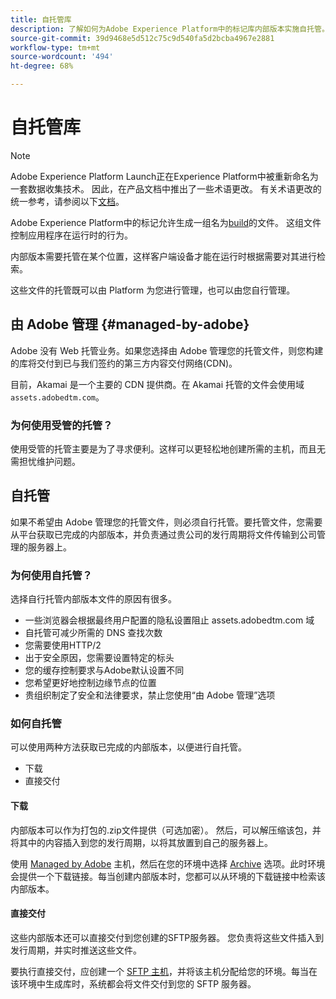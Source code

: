 ```yaml
---
title: 自托管库
description: 了解如何为Adobe Experience Platform中的标记库内部版本实施自托管。
source-git-commit: 39d9468e5d512c75c9d540fa5d2bcba4967e2881
workflow-type: tm+mt
source-wordcount: '494'
ht-degree: 68%

---
```


# 自托管库

>[!NOTE]
>
>Adobe Experience Platform Launch正在Experience Platform中被重新命名为一套数据收集技术。 因此，在产品文档中推出了一些术语更改。 有关术语更改的统一参考，请参阅以下[文档](../../../term-updates.md)。

Adobe Experience Platform中的标记允许生成一组名为[build](../builds.md)的文件。 这组文件控制应用程序在运行时的行为。

内部版本需要托管在某个位置，这样客户端设备才能在运行时根据需要对其进行检索。

这些文件的托管既可以由 Platform 为您进行管理，也可以由您自行管理。

## 由 Adobe 管理 {#managed-by-adobe}

Adobe 没有 Web 托管业务。如果您选择由 Adobe 管理您的托管文件，则您构建的库将交付到已与我们签约的第三方内容交付网络(CDN)。

目前，Akamai 是一个主要的 CDN 提供商。在 Akamai 托管的文件会使用域 `assets.adobedtm.com`。

### 为何使用受管的托管？

使用受管的托管主要是为了寻求便利。这样可以更轻松地创建所需的主机，而且无需担忧维护问题。

## 自托管

如果不希望由 Adobe 管理您的托管文件，则必须自行托管。要托管文件，您需要从平台获取已完成的内部版本，并负责通过贵公司的发行周期将文件传输到公司管理的服务器上。

### 为何使用自托管？

选择自行托管内部版本文件的原因有很多。

* 一些浏览器会根据最终用户配置的隐私设置阻止 assets.adobedtm.com 域
* 自托管可减少所需的 DNS 查找次数
* 您需要使用HTTP/2
* 出于安全原因，您需要设置特定的标头
* 您的缓存控制要求与Adobe默认设置不同
* 您希望更好地控制边缘节点的位置
* 贵组织制定了安全和法律要求，禁止您使用“由 Adobe 管理”选项

### 如何自托管

可以使用两种方法获取已完成的内部版本，以便进行自托管。

* 下载
* 直接交付

#### 下载

内部版本可以作为打包的.zip文件提供（可选加密）。 然后，可以解压缩该包，并将其中的内容插入到您的发行周期，以将其放置到自己的服务器上。

使用 [Managed by Adobe](self-hosting-libraries.md) 主机，然后在您的环境中选择 [Archive](../environments.md) 选项。此时环境会提供一个下载链接。每当创建内部版本时，您都可以从环境的下载链接中检索该内部版本。

#### 直接交付

这些内部版本还可以直接交付到您创建的SFTP服务器。 您负责将这些文件插入到发行周期，并实时推送这些文件。

要执行直接交付，应创建一个 [SFTP 主机](sftp-host.md)，并将该主机分配给您的环境。每当在该环境中生成库时，系统都会将文件交付到您的 SFTP 服务器。
